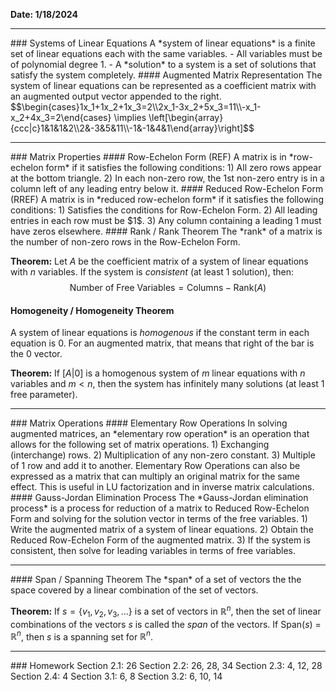 **Date: 1/18/2024**
<hr>
### Systems of Linear Equations
A *system of linear equations* is a finite set of linear equations each with the same variables.
 - All variables must be of polynomial degree 1.
 - A *solution* to a system is a set of solutions that satisfy the system completely.
#### Augmented Matrix Representation
The system of linear equations can be represented as a coefficient matrix with an augmented output vector appended to the right.
$$\begin{cases}1x_1+1x_2+1x_3=2\\2x_1-3x_2+5x_3=11\\-x_1-x_2+4x_3=2\end{cases} \implies \left[\begin{array}{ccc|c}1&1&1&2\\2&-3&5&11\\-1&-1&4&1\end{array}\right]$$
<hr>
### Matrix Properties
#### Row-Echelon Form (REF)
A matrix is in *row-echelon form* if it satisfies the following conditions:
1) All zero rows appear at the bottom triangle.
2) In each non-zero row, the 1st non-zero entry is in a column left of any leading entry below it.
#### Reduced Row-Echelon Form (RREF)
A matrix is in *reduced row-echelon form* if it satisfies the following conditions:
1) Satisfies the conditions for Row-Echelon Form.
2) All leading entries in each row must be $1$.
3) Any column containing a leading 1 must have zeros elsewhere.
#### Rank / Rank Theorem
The *rank* of a matrix is the number of non-zero rows in the Row-Echelon Form.

**Theorem:** Let $A$ be the coefficient matrix of a system of linear equations with $n$ variables.
If the system is *consistent* (at least 1 solution), then:
$$\mathrm{Number\ of\ Free\ Variables} = \mathrm{Columns}-\mathrm{Rank}(A)$$
#### Homogeneity / Homogeneity Theorem
A system of linear equations is *homogenous* if the constant term in each equation is 0. For an augmented matrix, that means that right of the bar is the $0$ vector.

**Theorem:** If $[A|0]$ is a homogenous system of *m* linear equations with *n* variables and $m\lt n$, then the system has infinitely many solutions (at least 1 free parameter).

<hr>
### Matrix Operations
#### Elementary Row Operations
In solving augmented matrices, an *elementary row operation* is an operation that allows for the following set of matrix operations. 
1) Exchanging (interchange) rows.
2) Multiplication of any non-zero constant.
3) Multiple of 1 row and add it to another.
Elementary Row Operations can also be expressed as a matrix that can multiply an original matrix for the same effect. This is useful in LU factorization and in inverse matrix calculations.
#### Gauss-Jordan Elimination Process
The *Gauss-Jordan elimination process* is a process for reduction of a matrix to Reduced Row-Echelon Form and solving for the solution vector in terms of the free variables.
1) Write the augmented matrix of a system of linear equations.
2) Obtain the Reduced Row-Echelon Form of the augmented matrix.
3) If the system is consistent, then solve for leading variables in terms of free variables.

<hr>
#### Span / Spanning Theorem
The *span* of a set of vectors the the space covered by a linear combination of the set of vectors.

**Theorem:** If $s = \{v_1, v_2, v_3,\dots\}$ is a set of vectors in $\mathbb{R}^n$, then the set of linear combinations of the vectors $s$ is called the *span* of the vectors. If Span($s$) = $\mathbb{R}^n$, then $s$ is a spanning set for $\mathbb{R}^n$.

<hr>
### Homework
Section 2.1: 26
Section 2.2: 26, 28, 34
Section 2.3: 4, 12, 28
Section 2.4: 4
Section 3.1: 6, 8
Section 3.2: 6, 10, 14

